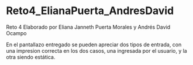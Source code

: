 # Reto4_ElianaPuerta_AndresDavid
Reto 4 Elaborado por Eliana Janneth Puerta Morales y Andrés David Ocampo

En el pantallazo entregado se pueden apreciar dos tipos de entrada, con una impresion correcta en los dos casos, una ingresada por el usuario, y la otra siendo estática.
